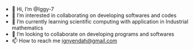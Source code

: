 - 👋 Hi, I’m @Iggy-7
- 👀 I’m interested in collaborating on developing softwares and codes
- 🌱 I’m currently learning scientific computing with application in Industrial mathematics
- 💞️ I’m looking to collaborate on developing programs and softwares 
- 📫 How to reach me ignyendah@gmail.com

<!---
Iggy-7/Iggy-7 is a ✨ special ✨ repository because its `README.md` (this file) appears on your GitHub profile.
You can click the Preview link to take a look at your changes.
--->
